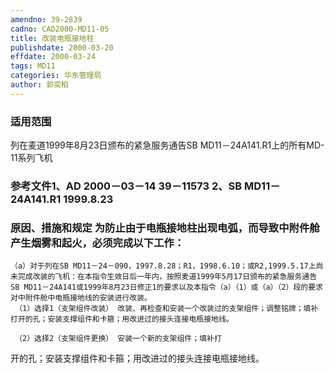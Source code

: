 ```yaml
---
amendno: 39-2839
cadno: CAD2000-MD11-05
title: 改装电瓶接地柱
publishdate: 2000-03-20
effdate: 2000-03-24
tags: MD11
categories: 华东管理局
author: 郭奕柏
---
```


### 适用范围 
列在麦道1999年8月23日颁布的紧急服务通告SB MD11－24A141.R1上的所有MD-11系列飞机

<!--more-->
### 参考文件1、AD 2000－03－14 39－11573 2、SB MD11－24A141.R1 1999.8.23 

### 原因、措施和规定     为防止由于电瓶接地柱出现电弧，而导致中附件舱产生烟雾和起火，必须完成以下工作： 
    （a）对于列在SB MD11－24－090，1997.8.28；R1，1998.6.10；或R2,1999.5.17上尚未完成改装的飞机：在本指令生效日后一年内，按照麦道1999年5月17日颁布的紧急服务通告SB MD11－24A141或1999年8月23日修正1的要求以及本指令（a）（1）或（a）（2）段的要求对中附件舱中电瓶接地线的安装进行改装。 
     （1）选择1（支架组件改装） 改装、再检查和安装一个改装过的支架组件；调整铭牌；填补打开的孔；安装支撑组件和卡箍；用改进过的接头连接电瓶接地线。 

     （2）选择2（支架组件更换） 安装一个新的支架组件；填补打
       
开的孔；安装支撑组件和卡箍；用改进过的接头连接电瓶接地线。
